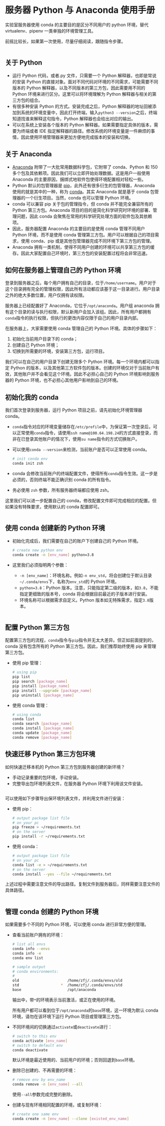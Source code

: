 # 服务器 Python 与 Anaconda 使用手册

实验室服务器使用 conda 的主要目的是区分不同用户的 python 环境，替代 virtualenv、pipenv 一类单独的环境管理工具。

前摇比较长，如果第一次使用，尽量仔细阅读，跟随指令步骤。

```note:: pip 它不香吗？

```

## 关于 Python

-   运行 Python 代码，或者.py 文件，只需要一个 Python 解释器，也即是常说的安装 Python 的直接对象。面对不同代码对环境的不同需求，可能需要不同版本的 Python 解释器，以及不同版本的第三方包，因此需要用不同的 Python 环境来进行区分。这里可以将环境理解为 Python 解释器与相关的第三方包的组合。
-   有很多种安装 Python 的方式。安装完成之后，Python 解释器的地址回被添加到系统的环境变量中，因此打开终端，输入`python3 --version`之后，终端知道找谁来解释这句指令，Python 解释器也会给出对应的输出。
-   可以在系统上安装各个版本的 Python 解释器。如果需要指定具体的版本，需要为终端或者 IDE 指定解释器的路径。修改系统的环境变量是一件麻烦的事情，因此使用环境管理器来更加方便地完成版本的安装和切换。

## 关于 Anaconda

-   [Anaconda](https://www.anaconda.com/) 附带了一大批常用数据科学包，它附带了 conda、Python 和 150 多个包及其依赖项。因此我们可以立即开始处理数据。这是用户一般使用 Anaconda 的主要原因，捆绑式地软件包使得环境配置相对轻松一些。
-   Python 默认的包管理器是 [pip](https://pip.pypa.io/)，此外还有很多衍生的包管理器，Anaconda 使用的就是其中的一种，称为 [conda](https://github.com/conda/conda)。其实 Anaconda 就是基于 conda 包管理器的一个衍生项目。当然，conda 也可以管理 Python 环境。
-   conda 可以兼容 pip 关于包的管理指令，但 conda 并不能完全兼容所有的 Python 第三方包。Anaconda 项目的目的是简化科学研究时环境的部署、管理问题，因此 conda 会聚焦在常用的科学研究处理方面的软件包及其依赖项。
-   因此，服务器配置 Anaconda 的主要目的是使用 conda 管理不同用户 Python 环境，而不是使用 conda 管理第三方包。用户可以根据自己的项目需求，使用 conda、pip 或是其他包管理器完成不同环境下第三方包的管理。
-   Anaconda 拥有一类机制，使得不同用户创建的环境可以共享第三方包的缓存。因此大家配置自己环境时，第三方包的安装配置过程将会非常迅速。

## 如何在服务器上管理自己的 Python 环境

登录到服务器之后，每个用户拥有自己的目录，位于`/home/username`。用户对于这个目录拥有完全的管理权限，因此所有活动都应该基于这一目录进行。用户目录之外的绝大多数位置，用户仅拥有读权限。

服务器上已经配置好了 Anaconda，它位于`/opt/anaconda`。用户组 anaconda 拥有这个目录的读与执行权限，默认新用户会加入该组。因此，所有用户都拥有`conda`指令的执行权限，但执行的更改内容仅限于自己的用户目录内部。

在服务器上，大家需要使用 conda 管理自己的 Python 环境。具体的步骤如下：

1. 初始化当前用户目录下的 conda；
2. 创建自己 Python 环境；
3. 切换到所需要的环境，安装第三方包，运行项目。

我们可以在自己的用户目录下创建无限多个 Python 环境。每一个环境内都可以指定 Python 的版本，以及其他第三方软件包的版本。创建的环境仅对于当前账户有效，其他账户并不会看见这个环境。因此不必担心自己的 Python 环境影响到服务器的 Python 环境，也不必担心其他用户影响到自己的环境。

## 初始化我的 conda

我们首次登录到服务器，运行 Python 项目之前，请先初始化环境管理器 conda。

-   `conda`指令对应的环境变量储存在`/etc/profile`中，为保证第一次登录后，可以正常使用`conda`指令，请使用`ssh name@100.64.198.24`的方式直接登录，而非在已登录其他账户的情况下，使用`su name`指令的方式切换账户。

-   可以使用`conda --version`来检测，当前账户是否可以正常使用 conda。

    ```sh
    # init conda env
    conda init zsh
    ```

-   conda 会修改当前账户的终端配置文件，使得所有`conda`指令生效。这一步是必须的，否则终端不能正确识别 conda 的所有指令。
-   务必使用 `zsh` 参数，所有服务器终端都应使用 zsh。

这里我们可以进一步配置自己的 conda，修改配置文件即可完成相应的配置。但如果没有特殊要求，使用默认的 conda 配置即可。

```note:: 初始化 conda 环境的过程只需要进行一次。

```

## 使用 conda 创建新的 Python 环境

-   初始化完成后，我们需要在自己的账户下创建自己的 Python 环境。

    ```sh
    # create new python env
    conda create -n [env_name] python=3.8
    ```

-   这里我们必须指明两个参数：

    -   `-n [env_name]`：环境名称。例如`-n env_std`，将会创建位于默认目录`~/.conda/envs`下，名称为`env_std`的 Python 环境。
    -   `python=3.8`：Python 版本。注意，只能指定第二级的版本，如`3.8`，不能指定更细致的版本号，conda 将会根据目前最近的子版本进行安装。
    -   环境名称可以根据需求自定义。Python 版本如无特殊需求，指定`3.8`版本。

```note:: 该指令中两个参数都必须指定，否则会造成创建的 Python 环境无效。

```

## 配置 Python 第三方包

配置第三方包的流程，`conda`指令与`pip`指令并无太大差异。但正如前面提到的，conda 没有包含所有的 Python 第三方包。因此，我们推荐始终使用 pip 来管理第三方包。

-   使用 pip 管理：

    ```sh
    # using pip
    pip list
    pip search [package_name]
    pip install [package_name]
    pip install --upgrade [package_name]
    pip uninstall [package_name]
    ```

-   使用 conda 管理：

    ```sh
    # using conda
    conda list
    conda search [package_name]
    conda install [package_name]
    conda update [package_name]
    conda remove [package_name]
    ```

## 快速迁移 Python 第三方包环境

如何快速迁移本机的 Python 第三方包到服务器创建的新环境？

-   手动记录重要的包环境，手动安装。
-   完整导出包环境列表文件，在服务器 Python 环境下利用该文件安装。

```note:: 更加推荐第一种方式，能尽量维持环境中仅出现需要的包。

```

可以使用如下步骤导出保环境列表文件，并利用文件进行安装：

-   使用 pip：

    ```sh
    # output package list file
    # on your pc
    pip freeze > ~/requirements.txt
    # on the server
    pip install -r ~/requirements.txt
    ```

-   使用 conda：

    ```sh
    # output package list file
    # on your pc
    conda list -e > ~/requirements.txt
    # on the server
    conda install --yes --file ~/requirements.txt
    ```

上述过程中需要注意文件的导出路径。复制文件到服务器后，同样需要注意文件的具体路径。

```note:: 再次，更加推荐第一种方式，能尽量维持环境中仅出现需要的包。

```

## 管理 conda 创建的 Python 环境

如果需要多个不同的 Python 环境，可以使用 conda 进行非常方便的管理。

-   查看当前账户拥有的环境：

    ```sh
    # list all envs
    conda info --envs
    conda info -e
    conda env list

    # sample output
    # conda environments:
    #
    old                      /home/zfj/.conda/envs/old
    std                   *  /home/zfj/.conda/envs/std
    base                     /opt/anaconda
    ```

    输出中，带`*`的环境表示当前激活，或正在使用的环境。

    所有用户都可以看到位于`/opt/anaconda`的`base`环境，这一环境为默认 conda 环境，请勿在该环境下运行 Python 项目或管理第三方包。

-   不同环境间的切换通过`activate`或`deactivate`进行：

    ```sh
    # switch to this env
    conda activate [env_name]
    # switch to default env
    conda deactivate
    ```

    默认环境是最近使用的、当前用户的环境；否则回退到`base`环境。

-   删除已创建的、不再需要的环境：

    ```sh
    # remove env by env_name
    conda remove -n [env_name] --all
    ```

    使用`--all`参数完成完整的删除。

-   创建与现有环境相同配置的环境，或复制环境：

    ```sh
    # create one same env
    conda create -n [env_name] --clone [existed_env_name]
    ```
